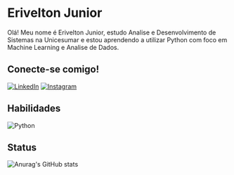 
# Erivelton Junior

Olá! Meu nome é Erivelton Junior, estudo Analise e Desenvolvimento de Sistemas na Unicesumar e estou aprendendo a utilizar Python com foco em Machine Learning e Analise de Dados.

## Conecte-se comigo!

[![LinkedIn](https://img.shields.io/badge/LINKEDIN-000?style=for-the-badge&logo=linkedin&logoColor=0E76A8)](https://www.linkedin.com/in/eriveltonjr/)
[![Instagram](https://img.shields.io/badge/Instagram-000?style=for-the-badge&logo=instagram)](https://www.instagram.com/jrluzz_/)

## Habilidades

![Python](https://img.shields.io/badge/Python-000?style=for-the-badge&logo=python)

## Status

![Anurag's GitHub stats](https://github-readme-stats.vercel.app/api?username=erivelton-jr&show_icons=true&theme=radical) 
